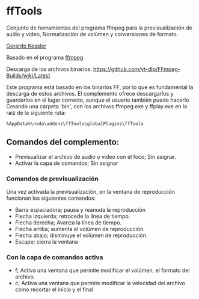 # ffTools

Conjunto de herramientas del programa ffmpeg para la previsualización de audio y video, Normalización de volúmen y conversiones de formato.

[Gerardo Kessler](http://gera.ar/sonido/sobremi.php)  

Basado en el programa [ffmpeg](https://ffmpeg.org/)  

Descarga de los archivos binarios: <https://github.com/yt-dlp/FFmpeg-Builds/wiki/Latest>

Este programa está basado en los binarios FF, por lo que es fundamental la descarga de estos archivos. El complemento ofrece descargarlos y guardarlos en el lugar correcto, aunque el usuario también puede hacerlo Creando una carpeta 'bin', con los archivos ffmpeg.exe y ffplay.exe en la raíz de la siguiente ruta:

    %AppData%\nvda\addons\ffTools\globalPlugins\ffTools

## Comandos del complemento:

* Previsualizar el archivo de audio o video con el foco; Sin asignar.
* Activar la capa de comandos; Sin asignar

### Comandos de previsualización

Una vez activada la previsualización, en la ventana de reproducción funcionan los siguientes comandos:

* Barra espaciadora; pausa y reanuda la reproducción
* Flecha izquierda; retrocede la línea de tiempo.
* Flecha derecha; Avanza la línea de tiempo.
* Flecha arriba; aumenta el volúmen de reproducción.
* Flecha abajo; disminuye el volúmen de reproducción.
* Escape; cierra la ventana

### Con la capa de comandos activa

* f; Activa una ventana que permite modificar el volúmen, el formato del archivo.
* c; Activa una ventana que permite modificar la velocidad del archivo como recortar el inicio y el final

